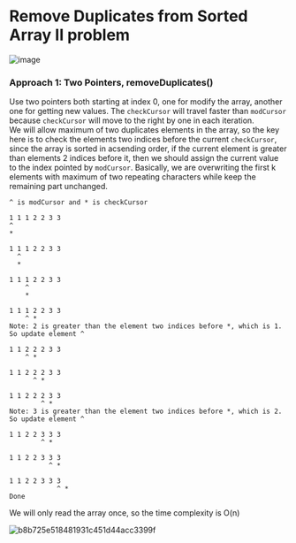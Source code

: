 # Remove Duplicates from Sorted Array II problem
![image](https://user-images.githubusercontent.com/25105806/132615584-cf3801fe-4d5d-450a-9495-74925438523b.png)


### Approach 1: Two Pointers, removeDuplicates()
Use two pointers both starting at index 0, one for modify the array, another one for getting new values. The `checkCursor` will travel faster than `modCursor` because `checkCursor` will move to the right by one in each iteration.\
We will allow maximum of two duplicates elements in the array, so the key here is to check the elements two indices before the current `checkCursor`, since the array is sorted in acsending order, if the current element is greater than elements 2 indices before it, then we should assign the current value to the index pointed by `modCursor`. Basically, we are overwriting the first k elements with maximum of two repeating characters while keep the remaining part unchanged.

```
^ is modCursor and * is checkCursor

1 1 1 2 2 3 3
^ 
*

1 1 1 2 2 3 3
  ^ 
  *

1 1 1 2 2 3 3
    ^ 
    *

1 1 1 2 2 3 3
    ^ *
Note: 2 is greater than the element two indices before *, which is 1. So update element ^

1 1 2 2 2 3 3
    ^ *
      
1 1 2 2 2 3 3
      ^ *
      
1 1 2 2 2 3 3
        ^ *
Note: 3 is greater than the element two indices before *, which is 2. So update element ^

1 1 2 2 3 3 3
        ^ *
        
1 1 2 2 3 3 3
          ^ *

1 1 2 2 3 3 3
            ^ *
Done
```

We will only read the array once, so the time complexity is O(n)

![b8b725e518481931c451d44acc3399f](https://user-images.githubusercontent.com/25105806/132616264-e167cf3a-3a4f-4967-a893-979f442272ac.png)
